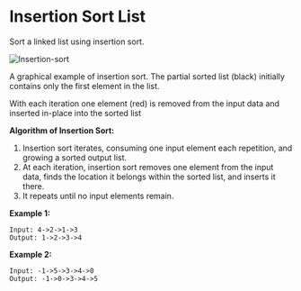 # Insertion Sort List

Sort a linked list using insertion sort.

![Insertion-sort](/Insertion-sort-example-300px.gif)

A graphical example of insertion sort. The partial sorted list (black) initially contains only the first element in the list.

With each iteration one element (red) is removed from the input data and inserted in-place into the sorted list

**Algorithm of Insertion Sort:**

1. Insertion sort iterates, consuming one input element each repetition, and growing a sorted output list.
2. At each iteration, insertion sort removes one element from the input data, finds the location it belongs within the sorted list, and inserts it there.
3. It repeats until no input elements remain.

**Example 1:**

```pseudo
Input: 4->2->1->3
Output: 1->2->3->4
```

**Example 2:**

```pseudo
Input: -1->5->3->4->0
Output: -1->0->3->4->5
```
